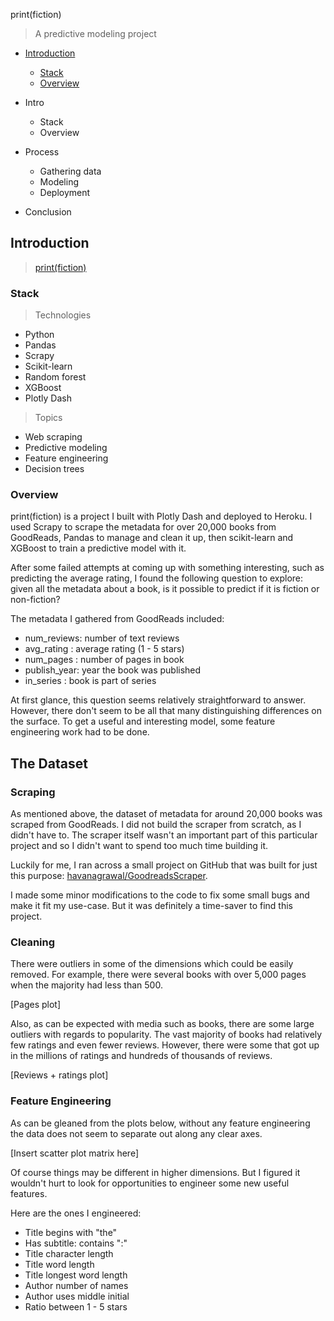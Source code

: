 print(fiction)

> A predictive modeling project

* [Introduction](#introduction)
  * [Stack](#stack)
  * [Overview](#overview)

* Intro
  * Stack
  * Overview
* Process
  * Gathering data
  * Modeling
  * Deployment
* Conclusion

## Introduction

> [print(fiction)](http://print-fiction.herokuapp.com/)

### Stack

> Technologies

* Python
* Pandas
* Scrapy
* Scikit-learn
* Random forest
* XGBoost
* Plotly Dash

> Topics

* Web scraping
* Predictive modeling
* Feature engineering
* Decision trees

### Overview

print(fiction) is a project I built with Plotly Dash and deployed to Heroku. I used
Scrapy to scrape the metadata for over 20,000 books from GoodReads, Pandas to manage and
clean it up, then scikit-learn and XGBoost to train a predictive model with it.

After some failed attempts at coming up with something interesting, such as predicting
the average rating, I found the following question to explore: given all the metadata
about a book, is it possible to predict if it is fiction or non-fiction?

The metadata I gathered from GoodReads included:

* num_reviews: number of text reviews
* avg_rating : average rating (1 - 5 stars)
* num_pages  : number of pages in book
* publish_year: year the book was published
* in_series  : book is part of series

At first glance, this question seems relatively straightforward to answer. However,
there don't seem to be all that many distinguishing differences on the surface. To get a
useful and interesting model, some feature engineering work had to be done.

## The Dataset

### Scraping

As mentioned above, the dataset of metadata for around 20,000 books was scraped from
GoodReads. I did not build the scraper from scratch, as I didn't have to. The scraper
itself wasn't an important part of this particular project and so I didn't want to spend
too much time building it.

Luckily for me, I ran across a small project on GitHub that was built for just this
purpose: [havanagrawal/GoodreadsScraper](https://github.com/havanagrawal/GoodreadsScraper).

I made some minor modifications to the code to fix some small bugs and make it fit my
use-case. But it was definitely a time-saver to find this project.

### Cleaning

There were outliers in some of the dimensions which could be easily removed. For
example, there were several books with over 5,000 pages when the majority had less than
500.

[Pages plot]

Also, as can be expected with media such as books, there are some large outliers with
regards to popularity. The vast majority of books had relatively few ratings and even
fewer reviews. However, there were some that got up in the millions of ratings and
hundreds of thousands of reviews.

[Reviews + ratings plot]

### Feature Engineering

As can be gleaned from the plots below, without any feature engineering the data does not
seem to separate out along any clear axes.

[Insert scatter plot matrix here]

Of course things may be different in higher dimensions. But I figured it wouldn't hurt
to look for opportunities to engineer some new useful features.

Here are the ones I engineered:

* Title begins with "the"
* Has subtitle: contains ":"
* Title character length
* Title word length
* Title longest word length
* Author number of names
* Author uses middle initial
* Ratio between 1 - 5 stars


































